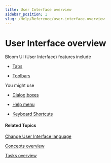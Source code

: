 ```yaml
---
title: User Interface overview
sidebar_position: 1
slug: /Help/Reference/user-interface-overview
---
```


# User Interface overview

Bloom UI (User Interface) features include

-   [Tabs](Tabs/Tabs_overview.md)
    
-   [Toolbars](Toolbar/Toolbars_overview.md)
    

You might use

-   [Dialog boxes](Dialog_boxes/Dialog_boxes_overview.md)
    
-   [Help menu](Help_menu/Help_menu.md)
    
-   [Keyboard Shortcuts](Keyboard_Shortcuts/Keyboard_Shortcuts_overview.md)
    

#### Related Topics

[Change User Interface language](../Tasks/Basic_tasks/Change_User_Interface_language.md)

[Concepts overview](../Concepts/Concepts_overview.md)

[Tasks overview](../Tasks/Tasks_overview.md)